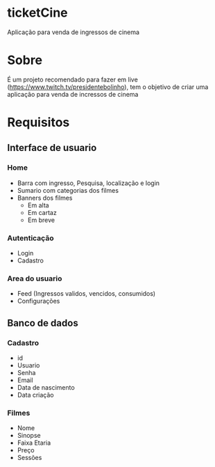 # ticketCine
Aplicação para venda de ingressos de cinema

# Sobre

É um projeto recomendado para fazer em live (https://www.twitch.tv/presidentebolinho), tem o objetivo de criar uma aplicação para venda de incressos de cinema

# Requisitos

## Interface de usuario

### Home
* Barra com ingresso, Pesquisa, localização e login
* Sumario com categorias dos filmes
* Banners dos filmes
    * Em alta
    * Em cartaz
    * Em breve

### Autenticação
* Login
* Cadastro

### Area do usuario
* Feed (Ingressos validos, vencidos, consumidos)
* Configurações


## Banco de dados

### Cadastro
* id
* Usuario
* Senha
* Email
* Data de nascimento
* Data criação


### Filmes
* Nome
* Sinopse
* Faixa Etaria
* Preço
* Sessões
